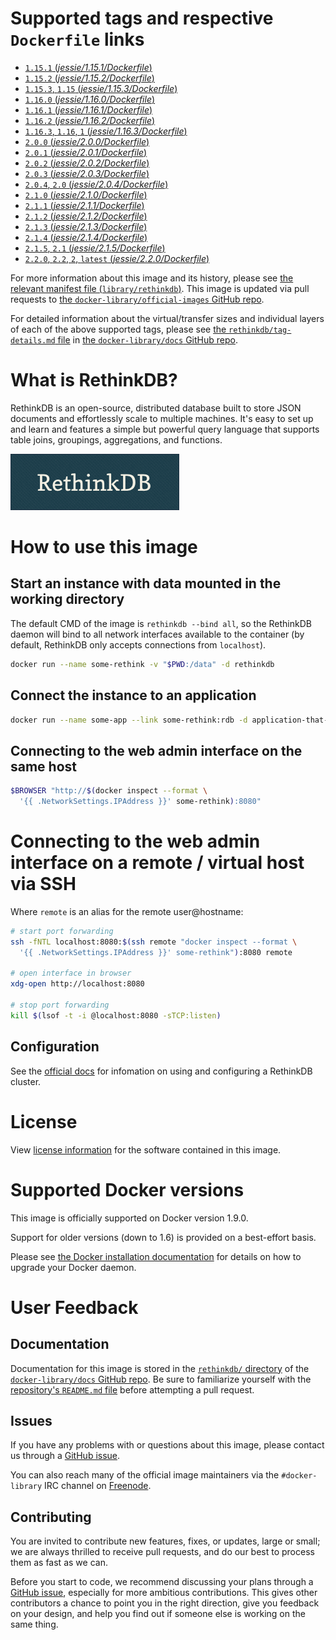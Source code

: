 # Supported tags and respective `Dockerfile` links

-	[`1.15.1` (*jessie/1.15.1/Dockerfile*)](https://github.com/stuartpb/rethinkdb-dockerfiles/blob/cf4f1e49dec3c64e9e05a2f43645c98bf09048c7/jessie/1.15.1/Dockerfile)
-	[`1.15.2` (*jessie/1.15.2/Dockerfile*)](https://github.com/stuartpb/rethinkdb-dockerfiles/blob/cf4f1e49dec3c64e9e05a2f43645c98bf09048c7/jessie/1.15.2/Dockerfile)
-	[`1.15.3`, `1.15` (*jessie/1.15.3/Dockerfile*)](https://github.com/stuartpb/rethinkdb-dockerfiles/blob/cf4f1e49dec3c64e9e05a2f43645c98bf09048c7/jessie/1.15.3/Dockerfile)
-	[`1.16.0` (*jessie/1.16.0/Dockerfile*)](https://github.com/stuartpb/rethinkdb-dockerfiles/blob/cf4f1e49dec3c64e9e05a2f43645c98bf09048c7/jessie/1.16.0/Dockerfile)
-	[`1.16.1` (*jessie/1.16.1/Dockerfile*)](https://github.com/stuartpb/rethinkdb-dockerfiles/blob/cf4f1e49dec3c64e9e05a2f43645c98bf09048c7/jessie/1.16.1/Dockerfile)
-	[`1.16.2` (*jessie/1.16.2/Dockerfile*)](https://github.com/stuartpb/rethinkdb-dockerfiles/blob/cf4f1e49dec3c64e9e05a2f43645c98bf09048c7/jessie/1.16.2/Dockerfile)
-	[`1.16.3`, `1.16`, `1` (*jessie/1.16.3/Dockerfile*)](https://github.com/stuartpb/rethinkdb-dockerfiles/blob/cf4f1e49dec3c64e9e05a2f43645c98bf09048c7/jessie/1.16.3/Dockerfile)
-	[`2.0.0` (*jessie/2.0.0/Dockerfile*)](https://github.com/stuartpb/rethinkdb-dockerfiles/blob/cf4f1e49dec3c64e9e05a2f43645c98bf09048c7/jessie/2.0.0/Dockerfile)
-	[`2.0.1` (*jessie/2.0.1/Dockerfile*)](https://github.com/stuartpb/rethinkdb-dockerfiles/blob/cf4f1e49dec3c64e9e05a2f43645c98bf09048c7/jessie/2.0.1/Dockerfile)
-	[`2.0.2` (*jessie/2.0.2/Dockerfile*)](https://github.com/stuartpb/rethinkdb-dockerfiles/blob/cf4f1e49dec3c64e9e05a2f43645c98bf09048c7/jessie/2.0.2/Dockerfile)
-	[`2.0.3` (*jessie/2.0.3/Dockerfile*)](https://github.com/stuartpb/rethinkdb-dockerfiles/blob/cf4f1e49dec3c64e9e05a2f43645c98bf09048c7/jessie/2.0.3/Dockerfile)
-	[`2.0.4`, `2.0` (*jessie/2.0.4/Dockerfile*)](https://github.com/stuartpb/rethinkdb-dockerfiles/blob/cf4f1e49dec3c64e9e05a2f43645c98bf09048c7/jessie/2.0.4/Dockerfile)
-	[`2.1.0` (*jessie/2.1.0/Dockerfile*)](https://github.com/stuartpb/rethinkdb-dockerfiles/blob/cf4f1e49dec3c64e9e05a2f43645c98bf09048c7/jessie/2.1.0/Dockerfile)
-	[`2.1.1` (*jessie/2.1.1/Dockerfile*)](https://github.com/stuartpb/rethinkdb-dockerfiles/blob/cf4f1e49dec3c64e9e05a2f43645c98bf09048c7/jessie/2.1.1/Dockerfile)
-	[`2.1.2` (*jessie/2.1.2/Dockerfile*)](https://github.com/stuartpb/rethinkdb-dockerfiles/blob/cf4f1e49dec3c64e9e05a2f43645c98bf09048c7/jessie/2.1.2/Dockerfile)
-	[`2.1.3` (*jessie/2.1.3/Dockerfile*)](https://github.com/stuartpb/rethinkdb-dockerfiles/blob/cf4f1e49dec3c64e9e05a2f43645c98bf09048c7/jessie/2.1.3/Dockerfile)
-	[`2.1.4` (*jessie/2.1.4/Dockerfile*)](https://github.com/stuartpb/rethinkdb-dockerfiles/blob/cf4f1e49dec3c64e9e05a2f43645c98bf09048c7/jessie/2.1.4/Dockerfile)
-	[`2.1.5`, `2.1` (*jessie/2.1.5/Dockerfile*)](https://github.com/stuartpb/rethinkdb-dockerfiles/blob/cf4f1e49dec3c64e9e05a2f43645c98bf09048c7/jessie/2.1.5/Dockerfile)
-	[`2.2.0`, `2.2`, `2`, `latest` (*jessie/2.2.0/Dockerfile*)](https://github.com/stuartpb/rethinkdb-dockerfiles/blob/cf4f1e49dec3c64e9e05a2f43645c98bf09048c7/jessie/2.2.0/Dockerfile)

For more information about this image and its history, please see [the relevant manifest file (`library/rethinkdb`)](https://github.com/docker-library/official-images/blob/master/library/rethinkdb). This image is updated via pull requests to [the `docker-library/official-images` GitHub repo](https://github.com/docker-library/official-images).

For detailed information about the virtual/transfer sizes and individual layers of each of the above supported tags, please see [the `rethinkdb/tag-details.md` file](https://github.com/docker-library/docs/blob/master/rethinkdb/tag-details.md) in [the `docker-library/docs` GitHub repo](https://github.com/docker-library/docs).

# What is RethinkDB?

RethinkDB is an open-source, distributed database built to store JSON documents and effortlessly scale to multiple machines. It's easy to set up and learn and features a simple but powerful query language that supports table joins, groupings, aggregations, and functions.

![logo](https://raw.githubusercontent.com/docker-library/docs/master/rethinkdb/logo.png)

# How to use this image

## Start an instance with data mounted in the working directory

The default CMD of the image is `rethinkdb --bind all`, so the RethinkDB daemon will bind to all network interfaces available to the container (by default, RethinkDB only accepts connections from `localhost`).

```bash
docker run --name some-rethink -v "$PWD:/data" -d rethinkdb
```

## Connect the instance to an application

```bash
docker run --name some-app --link some-rethink:rdb -d application-that-uses-rdb
```

## Connecting to the web admin interface on the same host

```bash
$BROWSER "http://$(docker inspect --format \
  '{{ .NetworkSettings.IPAddress }}' some-rethink):8080"
```

# Connecting to the web admin interface on a remote / virtual host via SSH

Where `remote` is an alias for the remote user@hostname:

```bash
# start port forwarding
ssh -fNTL localhost:8080:$(ssh remote "docker inspect --format \
  '{{ .NetworkSettings.IPAddress }}' some-rethink"):8080 remote

# open interface in browser
xdg-open http://localhost:8080

# stop port forwarding
kill $(lsof -t -i @localhost:8080 -sTCP:listen)
```

## Configuration

See the [official docs](http://www.rethinkdb.com/docs/) for infomation on using and configuring a RethinkDB cluster.

# License

View [license information](http://www.gnu.org/licenses/agpl-3.0.html) for the software contained in this image.

# Supported Docker versions

This image is officially supported on Docker version 1.9.0.

Support for older versions (down to 1.6) is provided on a best-effort basis.

Please see [the Docker installation documentation](https://docs.docker.com/installation/) for details on how to upgrade your Docker daemon.

# User Feedback

## Documentation

Documentation for this image is stored in the [`rethinkdb/` directory](https://github.com/docker-library/docs/tree/master/rethinkdb) of the [`docker-library/docs` GitHub repo](https://github.com/docker-library/docs). Be sure to familiarize yourself with the [repository's `README.md` file](https://github.com/docker-library/docs/blob/master/README.md) before attempting a pull request.

## Issues

If you have any problems with or questions about this image, please contact us through a [GitHub issue](https://github.com/stuartpb/rethinkdb-dockerfiles/issues).

You can also reach many of the official image maintainers via the `#docker-library` IRC channel on [Freenode](https://freenode.net).

## Contributing

You are invited to contribute new features, fixes, or updates, large or small; we are always thrilled to receive pull requests, and do our best to process them as fast as we can.

Before you start to code, we recommend discussing your plans through a [GitHub issue](https://github.com/stuartpb/rethinkdb-dockerfiles/issues), especially for more ambitious contributions. This gives other contributors a chance to point you in the right direction, give you feedback on your design, and help you find out if someone else is working on the same thing.

